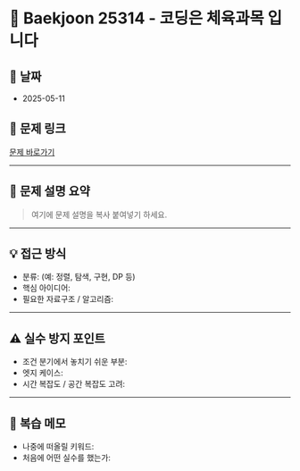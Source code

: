 # 📝 Baekjoon 25314 - 코딩은 체육과목 입니다

## 📅 날짜
- 2025-05-11

## 🔗 문제 링크
[문제 바로가기](https://www.acmicpc.net/problem/25314)

---

## 📌 문제 설명 요약

> 여기에 문제 설명을 복사 붙여넣기 하세요.

---

## 💡 접근 방식

- 분류: (예: 정렬, 탐색, 구현, DP 등)
- 핵심 아이디어:
- 필요한 자료구조 / 알고리즘:

---

## ⚠️ 실수 방지 포인트

- 조건 분기에서 놓치기 쉬운 부분:
- 엣지 케이스:
- 시간 복잡도 / 공간 복잡도 고려:

---

## 🧠 복습 메모

- 나중에 떠올릴 키워드:
- 처음에 어떤 실수를 했는가:
